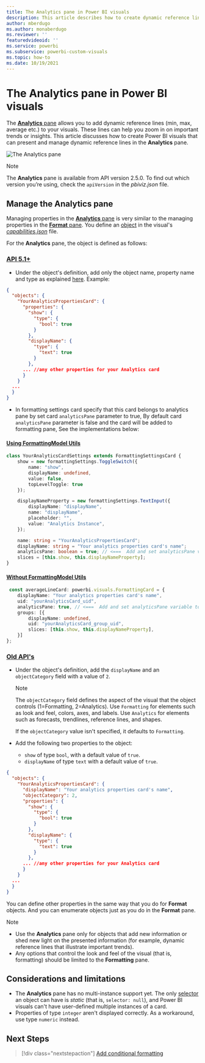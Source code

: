 ```yaml
---
title: The Analytics pane in Power BI visuals
description: This article describes how to create dynamic reference lines in Power BI visuals.
author: mberdugo
ms.author: monaberdugo
ms.reviewer: ''
featuredvideoid: ''
ms.service: powerbi
ms.subservice: powerbi-custom-visuals
ms.topic: how-to
ms.date: 10/19/2021
---
```


# The Analytics pane in Power BI visuals

The [**Analytics** pane](../../transform-model/desktop-analytics-pane.md) allows you to add dynamic reference lines (min, max, average etc.) to your visuals. These lines can help you zoom in on important trends or insights. This article discusses how to create Power BI visuals that can present and manage dynamic reference lines in the **Analytics** pane.

![The Analytics pane](media/analytics-pane/visualization-pane-analytics-tab.png)

> [!NOTE]
> The **Analytics** pane is available from API version 2.5.0. To find out which version you’re using, check the `apiVersion` in the *pbiviz.json* file.

## Manage the Analytics pane

Managing properties in the [**Analytics** pane](../../transform-model/desktop-analytics-pane.md) is very similar to the managing properties in the [**Format** pane](./custom-visual-develop-tutorial-format-options.md). You define an [object](objects-properties.md) in the visual's [*capabilities.json*](capabilities.md) file.

For the **Analytics** pane, the object is defined as follows:

### [API 5.1+](#tab/API-5.1+)
* Under the object's definition, add only the object name, property name and type as explained [here](./format-pane.md).
Example: 

```json
{
  "objects": {
    "YourAnalyticsPropertiesCard": {
      "properties": {
        "show": {
          "type": {
            "bool": true
          }
        },
        "displayName": {
          "type": {
            "text": true
          }
        },
      ... //any other properties for your Analytics card
      }
    }
  ...
  }
}
```

* In formatting settings card specify that this card belongs to analytics pane by set card `analyticsPane` parameter to true, By default card `analyticsPane` parameter is false and the card will be added to formatting pane, See the implementations below:

#### [Using FormattingModel Utils](#tab/API-5.1+/Impl-FormattingModel-Utils)
```typescript
class YourAnalyticsCardSettings extends FormattingSettingsCard {
    show = new formattingSettings.ToggleSwitch({
        name: "show",
        displayName: undefined,
        value: false,
        topLevelToggle: true
    });

    displayNameProperty = new formattingSettings.TextInput({
        displayName: "displayName",
        name: "displayName",
        placeholder: "",
        value: "Analytics Instance",
    });

    name: string = "YourAnalyticsPropertiesCard";
    displayName: string = "Your analytics properties card's name";
    analyticsPane: boolean = true; // <===  Add and set analyticsPane variable to true 
    slices = [this.show, this.displayNameProperty];
}
```

#### [Without FormattingModel Utils](#tab/API-5.1+/Without-FormattingModel-Utils)
```typescript
 const averageLineCard: powerbi.visuals.FormattingCard = {
    displayName: "Your analytics properties card's name",
    uid: "yourAnalyticsCard_uid",
    analyticsPane: true, // <===  Add and set analyticsPane variable to true 
    groups: [{
        displayName: undefined,
        uid: "yourAnalyticsCard_group_uid",
        slices: [this.show, this.displayNameProperty],
    }]
};
```

### [Old API's](#tab/Old-API)
* Under the object's definition, add the `displayName` and an `objectCategory` field with a value of `2`.

    >[!NOTE]
    >The `objectCategory` field defines the aspect of the visual that the object controls (1=Formatting, 2=Analytics). Use `Formatting` for elements such as look and feel, colors, axes, and labels. Use `Analytics` for elements such as forecasts, trendlines, reference lines, and shapes.
    >
    > If the `objectCategory` value isn't specified, it defaults to `Formatting`.

* Add the following two properties to the object:
  * `show` of type `bool`, with a default value of `true`.
  * `displayName` of type `text` with a default value of `true`.

```json
{
  "objects": {
    "YourAnalyticsPropertiesCard": {
      "displayName": "Your analytics properties card's name",
      "objectCategory": 2,
      "properties": {
        "show": {
          "type": {
            "bool": true
          }
        },
        "displayName": {
          "type": {
            "text": true
          }
        },
      ... //any other properties for your Analytics card
      }
    }
  ...
  }
}
```

You can define other properties in the same way that you do for **Format** objects. And you can enumerate objects just as you do in the **Format** pane.

> [!NOTE]
>
> * Use the **Analytics** pane only for objects that add new information or shed new light on the presented information (for example, dynamic reference lines that illustrate important trends).
> * Any options that control the look and feel of the visual (that is, formatting) should be limited to the **Formatting** pane.

## Considerations and limitations

* The **Analytics** pane has no multi-instance support yet. The only [selector](objects-properties.md#objects-selector) an object can have is *static* (that is, `selector: null`), and Power BI visuals can't have user-defined multiple instances of a card.
* Properties of type `integer` aren't displayed correctly. As a workaround, use type `numeric` instead.

## Next Steps

> [!div class="nextstepaction"]
> [Add conditional formatting](conditional-format.md)
